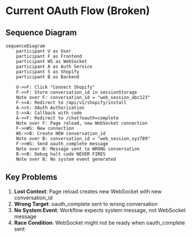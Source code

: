 # Current OAuth Flow (Broken)

## Sequence Diagram

```mermaid
sequenceDiagram
    participant U as User
    participant F as Frontend
    participant WS as WebSocket
    participant A as Auth Service
    participant S as Shopify
    participant B as Backend

    U->>F: Click "Connect Shopify"
    F->>F: Store conversation_id in sessionStorage
    Note over F: conversation_id = "web_session_abc123"
    F->>A: Redirect to /api/v1/shopify/install
    A->>S: OAuth Authorization
    S->>A: Callback with code
    A->>F: Redirect to /chat?oauth=complete
    Note over F: Page reload, new WebSocket connection
    F->>WS: New connection
    WS->>B: Create NEW conversation_id
    Note over B: conversation_id = "web_session_xyz789"
    F->>WS: Send oauth_complete message
    Note over B: Message sent to WRONG conversation
    B->>B: Debug halt code NEVER FIRES
    Note over B: No system event generated
```

## Key Problems

1. **Lost Context**: Page reload creates new WebSocket with new conversation_id
2. **Wrong Target**: oauth_complete sent to wrong conversation
3. **No System Event**: Workflow expects system message, not WebSocket message
4. **Race Condition**: WebSocket might not be ready when oauth_complete sent